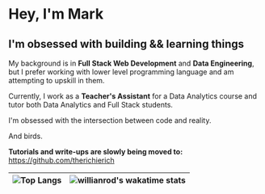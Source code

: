 # Hey, I'm Mark

## I'm obsessed with building && learning things

My background is in **Full Stack Web Development** and **Data Engineering**, but I prefer working with lower level programming language and am attempting to upskill in them.

Currently, I work as a **Teacher's Assistant** for a Data Analytics course and tutor both Data Analytics and Full Stack students.

I'm obsessed with the intersection between code and reality. 

And birds.

**Tutorials and write-ups are slowly being moved to:** https://github.com/therichierich

| ![Top Langs](https://github-readme-stats.vercel.app/api/top-langs/?username=themarkfullton&langs_count=10&hide=handlebars,css,scss,html&count_private=true&layout=compact)      | ![willianrod's wakatime stats](https://github-readme-stats.vercel.app/api/wakatime?username=themarkfullton) |
| ----------- | ----------- |




